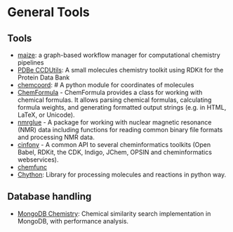 # General Tools

## Tools

- [maize](https://github.com/MolecularAI/maize): a graph-based workflow manager for computational chemistry pipelines
- [PDBe CCDUtils](https://pdbeurope.github.io/ccdutils/): A small molecules chemistry toolkit using RDKit for the Protein Data Bank
- [chemcoord](https://github.com/mcocdawc/chemcoord): # A python module for coordinates of molecules
- [ChemFormula](https://github.com/molshape/ChemFormula) - ChemFormula provides a class for working with chemical formulas. It allows parsing chemical formulas, calculating formula weights, and generating formatted output strings (e.g. in HTML, LaTeX, or Unicode).
- [nmrglue](https://github.com/jjhelmus/nmrglue) - A package for working with nuclear magnetic resonance (NMR) data including functions for reading common binary file formats and processing NMR data.
- [cinfony](http://cinfony.github.io/) - A common API to several cheminformatics toolkits (Open Babel, RDKit, the CDK, Indigo, JChem, OPSIN and cheminformatics webservices).
- [chemfunc](https://github.com/swansonk14/chemfunc)
- [Chython](https://github.com/chython/chython): Library for processing molecules and reactions in python way.

## Database handling

- [MongoDB Chemistry](https://github.com/mcs07/mongodb-chemistry): Chemical similarity search implementation in MongoDB, with performance analysis.
